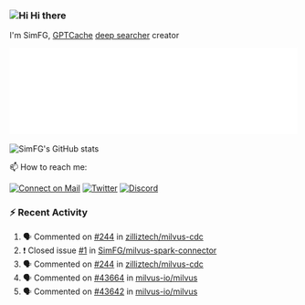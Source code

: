 ### <img src='https://qpluspicture.oss-cn-beijing.aliyuncs.com/6LjjQA/Hi.gif' alt='Hi' width="24"/> Hi there

I'm SimFG, [GPTCache](https://github.com/zilliztech/GPTCache) [deep searcher](https://github.com/zilliztech/deep-searcher) creator

![Metrics 👋](/metrics.plugin.followup.user.svg)

![SimFG's GitHub stats](https://github-readme-stats.vercel.app/api?username=SimFG&show_icons=true&theme=radical&count_private=true)

📫 How to reach me:

[![Connect on Mail](https://img.shields.io/badge/Ask%20me-anything-1abc9c.svg)](mailto:1142838399@qq.com)
[![Twitter](https://img.shields.io/twitter/follow/FogSim?style=social)](https://twitter.com/FogSim)
[![Discord](https://img.shields.io/discord/1092648432495251507?label=Discord&logo=discord)](https://discord.gg/Q8C6WEjSWV)

### :zap: Recent Activity

<!--START_SECTION:activity-->
1. 🗣 Commented on [#244](https://github.com/zilliztech/milvus-cdc/issues/244) in [zilliztech/milvus-cdc](https://github.com/zilliztech/milvus-cdc)
2. ❗️ Closed issue [#1](https://github.com/SimFG/milvus-spark-connector/issues/1) in [SimFG/milvus-spark-connector](https://github.com/SimFG/milvus-spark-connector)
3. 🗣 Commented on [#244](https://github.com/zilliztech/milvus-cdc/issues/244) in [zilliztech/milvus-cdc](https://github.com/zilliztech/milvus-cdc)
4. 🗣 Commented on [#43664](https://github.com/milvus-io/milvus/issues/43664) in [milvus-io/milvus](https://github.com/milvus-io/milvus)
5. 🗣 Commented on [#43642](https://github.com/milvus-io/milvus/issues/43642) in [milvus-io/milvus](https://github.com/milvus-io/milvus)
<!--END_SECTION:activity-->

